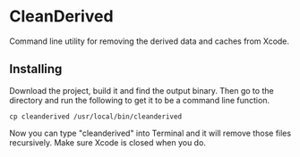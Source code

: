 # CleanDerived

Command line utility for removing the derived data and caches from Xcode.

## Installing

Download the project, build it and find the output binary. Then go to the directory and run the following to get it to be a command line function.

```
cp cleanderived /usr/local/bin/cleanderived
```

Now you can type "cleanderived" into Terminal and it will remove those files recursively. Make sure Xcode is closed when you do.
